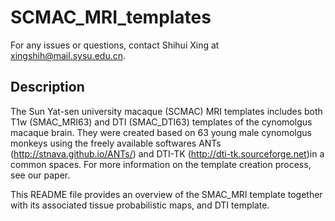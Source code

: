 # SCMAC_MRI_templates
For any issues or questions, contact Shihui Xing at xingshih@mail.sysu.edu.cn.
## Description
The Sun Yat-sen university macaque (SCMAC) MRI templates includes both T1w (SMAC_MRI63) and DTI (SMAC_DTI63) templates of the cynomolgus macaque brain. They were created based on 63 young male cynomolgus monkeys using the freely available softwares ANTs (http://stnava.github.io/ANTs/) and DTI-TK (http://dti-tk.sourceforge.net)in a common spaces. For more information on the template creation process, see our paper.

This README file provides an overview of the SMAC_MRI template together with its associated tissue probabilistic maps, and DTI template.
